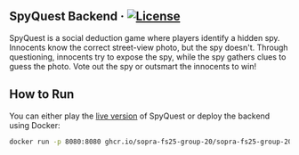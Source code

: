 ## SpyQuest Backend &middot; [![License](https://img.shields.io/badge/License-Apache_2.0-blue.svg)](https://opensource.org/licenses/Apache-2.0)

SpyQuest is a social deduction game where players identify a hidden spy. Innocents know the correct street-view photo, but the spy doesn't. Through questioning, innocents try to expose the spy, while the spy gathers clues to guess the photo. Vote out the spy or outsmart the innocents to win!

## How to Run
You can either play the [live version](https://spyquest.whtvr.ch/) of SpyQuest or deploy the backend using Docker:
```bash
docker run -p 8080:8080 ghcr.io/sopra-fs25-group-20/sopra-fs25-group-20-server:latest
```